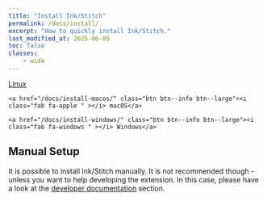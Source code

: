 ```yaml
---
title: "Install Ink/Stitch"
permalink: /docs/install/
excerpt: "How to quickly install Ink/Stitch."
last_modified_at: 2025-06-09
toc: false
classes:
    - wide
---
```

<div>
    <a href="/docs/install-linux/" class="btn btn--info btn--large"><i class="fab fa-linux " ></i> Linux</a>

    <a href="/docs/install-macos/" class="btn btn--info btn--large"><i class="fab fa-apple " ></i> macOS</a>

    <a href="/docs/install-windows/" class="btn btn--info btn--large"><i class="fab fa-windows " ></i> Windows</a>
</div>

## Manual Setup

It is possible to install Ink/Stitch manually. It is not recommended though - unless you want to help developing the extension.
In this case, please have a look at the [developer documentation](/developers/inkstitch/manual-setup/) section.
